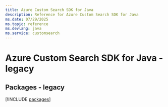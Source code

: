 ```yaml
---
title: Azure Custom Search SDK for Java
description: Reference for Azure Custom Search SDK for Java
ms.date: 07/29/2025
ms.topic: reference
ms.devlang: java
ms.service: customsearch
---
```

# Azure Custom Search SDK for Java - legacy
## Packages - legacy
[!INCLUDE [packages](custom-search-index.md)]